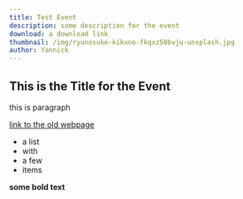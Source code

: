 ```yaml
---
title: Test Event
description: some description for the event
download: a download link
thumbnail: /img/ryunosuke-kikuno-fkqxz58bvju-unsplash.jpg
author: Yannick
---
```

## This is the Title for the Event

this is paragraph

[link to the old webpage](www.tambouren-kriens.ch)

* a list
* with 
* a few
* items

**some bold text**

